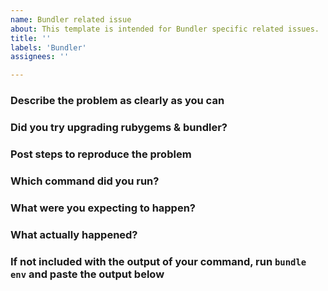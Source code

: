 ```yaml
---
name: Bundler related issue
about: This template is intended for Bundler specific related issues.
title: ''
labels: 'Bundler'
assignees: ''

---
```


<!--

Thank you for contributing to the [rubygems](https://github.com/rubygems/rubygems) repository, and specifically to the [Bundler](https://bundler.io/) gem.

Sometimes you can find a solution to your issue by reading some documentation.

* Instructions for common Bundler uses can be found on the [Bundler documentation site](https://bundler.io/).
* Detailed information about each Bundler command, including help with common problems, can be found in the [Bundler man pages](https://bundler.io/man/bundle.1.html) or [Bundler Command Line Reference](https://bundler.io/commands.html).
* We also have a document detailing solutions to common problems: https://github.com/rubygems/rubygems/blob/master/bundler/doc/contributing/TROUBLESHOOTING.md.

If you're still stuck, please fill in the following sections so we can process your issue as fast as possible:

-->

### Describe the problem as clearly as you can

<!-- Replace this with an explanation of the problem you are having. Be as much clear and precise as you can. -->

### Did you try upgrading rubygems & bundler?

<!--

Make sure you're using the latest version of both `bundler` and `rubygems`.

Running `gem update --system` should get both installed on your system, and then
`bundle update --bundler` should change your lockfile to use the new version of
bundler that was just installed.

It's likely that your issue has been fixed in recent versions, so just upgrading
might do the trick, and will also save us some time :)

-->

### Post steps to reproduce the problem

<!--

Fill this with a list of steps maintainers can follow to reproduce your issue. Note that while you are seeing this issue in your computer, maintainers might not see the same thing on theirs. There is a number of things that could influence this:

* How your ruby is setup (OS package, from source, using a version manager).
* How bundler & rubygems are configured.
* The version of each involved piece of software that you are using.
* ...

The more complete the steps to simulate your particular environment are, the easier it will be for maintainers to reproduce your issue on their machines.

Ideally, we recommend you to set up the list of steps as a [Dockerfile](https://docs.docker.com/get-started/). A Dockerfile provides a neutral environment that should give the same results, no matter where it's run.

-->

### Which command did you run?

<!-- Replace this with the specific command that is causing trouble. -->

### What were you expecting to happen?

<!-- Replace this with the results you expected before running the command. -->

### What actually happened?

<!-- Replace this with the actual result you got. Paste the output of your command here. -->

### If not included with the output of your command, run `bundle env` and paste the output below

<!-- Replace this with the result of `bundle env`. Don't forget to anonymize any private data! -->
